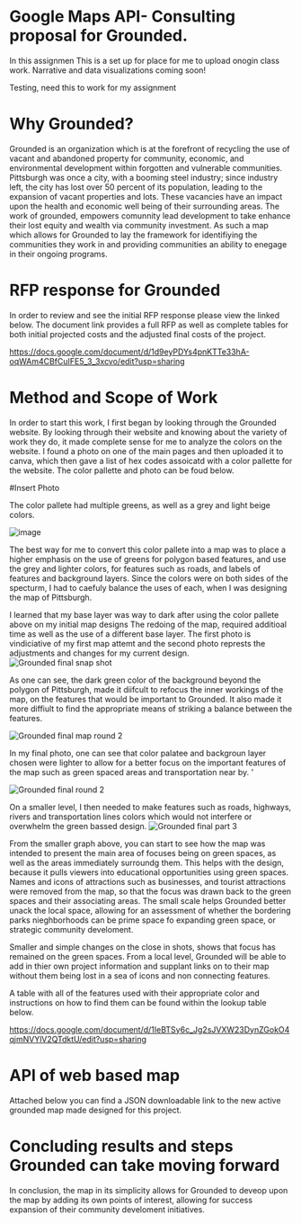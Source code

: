 # Google Maps API- Consulting proposal for Grounded. 

In this assignmen
This is a set up for place for me to upload onogin class work. Narrative and data visualizations coming soon!


Testing, need this to work for my assignment



# Why Grounded?
Grounded is an organization which is at the forefront of recycling the use of vacant and abandoned property for community, economic, and environmental development within forgotten and vulnerable communities. Pittsburgh was once a city, with a booming steel industry; since industry left, the city has lost over 50 percent of its population, leading to the expansion of vacant properties and lots. These vacancies have an impact upon the health and economic well being of their surrounding areas. The work of grounded, empowers comunnity lead development to take enhance their lost equity and wealth via community investment. As such a map which allows for Grounded to lay the framework for identifiying the communities they work in and providing communities an ability to enegage in their ongoing programs.


# RFP response for Grounded
In order to review and see the initial RFP response please view the linked below. The document link provides a full RFP as well as complete tables for both initial projected costs and the adjusted final costs of the project. 

https://docs.google.com/document/d/1d9eyPDYs4pnKTTe33hA-oqWAm4CBfCuIFE5_3_3xcvo/edit?usp=sharing


# Method and Scope of Work

In order to start this work, I first began by looking through the Grounded website. By looking through their website and knowing about the variety of work they do, it made complete sense for me to analyze the colors on the website. I found a photo on one of the main pages and then uploaded it to canva, which then gave a list of hex codes assoicatd with a color pallette for the website.  The color pallette and photo can be foud below. 

#Insert Photo

The color pallete had multiple greens, as well as a grey and light beige colors. 

![image](https://user-images.githubusercontent.com/123436415/228132490-2dcc79aa-d16e-4f21-8154-106dbbde23d2.png)

The best way for me to convert this color pallete into a map was to place a higher emphasis on the use of greens for polygon based features, and use the grey and lighter colors, for features such as roads, and labels of features and background layers. Since the colors were on both sides of the specturm, I had to caefuly balance the uses of each, when I was designing the map of Pittsburgh. 

I learned that my base layer was way to dark after using the color pallete above on my initial map designs The redoing of the map, required additioal time as well as the use of a different base layer. The first photo is vindiciative of my first map attemt and the second photo represts the adjustments and changes for my current design. 
![Grounded final snap shot](https://user-images.githubusercontent.com/123436415/228133437-5fcf2fa4-d1c3-4f81-bdbd-0e61a1e5984b.jpg)

As one can see, the dark green color of the background beyond the polygon of Pittsburgh, made it diifcult to refocus the inner workings of the map, on the features that would be important to Grounded.  It also made it more diffiult to find the appropriate means of striking a balance between the features. 

![Grounded final map round 2](https://user-images.githubusercontent.com/123436415/228137489-288bc70a-87a0-4330-8952-69306df74384.jpg)


In my final photo, one can see that color palatee and backgroun layer chosen were lighter to allow for a better focus on the important features of the map such as green spaced areas and transportation near by. '

![Grounded final round 2 ](https://user-images.githubusercontent.com/123436415/228137734-f34f4132-128d-4b9d-8b9f-97108a24e938.jpg)

On a smaller level, I then needed to make features such as roads, highways, rivers and transportation lines colors which would not interfere or overwhelm the green bassed design. 
![Grounded final part 3](https://user-images.githubusercontent.com/123436415/228138895-4724cc41-cfbd-4ff9-8b87-ec20764040d2.jpg)

From the smaller graph above, you can start to see how the map was intended to present the main area of focuses being on green spaces, as well as the areas immediately surroundg them.  This helps with the design, because it pulls viewers into educational opportunities using green spaces. Names and icons of attractions such as businesses,  and tourist attractions were removed from the map, so that the focus was drawn back to the green spaces and their associating areas. The small scale helps Grounded better unack the local space, allowing for an assessment of whether the bordering parks nieghborhoods can be prime space fo expanding  green space, or strategic community develoment. 


Smaller and simple changes on the close in shots, shows that focus has remained on the green spaces. From a local level, Grounded will be able to add in thier own project information and supplant links on to their map without them being lost in a sea of icons and non connecting features. 



A table with all of the features used with their appropriate color and instructions on how to find them can be found within the lookup table below.

https://docs.google.com/document/d/1IeBTSy6c_Jg2sJVXW23DynZGokO4qjmNVYlV2QTdktU/edit?usp=sharing


# API of web based map
Attached below you can find a JSON downloadable link to the new active grounded map made designed for this project. 




# Concluding results and steps Grounded can take moving forward

In conclusion, the map in its simplicity allows for Grounded to deveop upon the map by adding its own points of interest, allowing for success expansion of their community develoment initiatives. 

